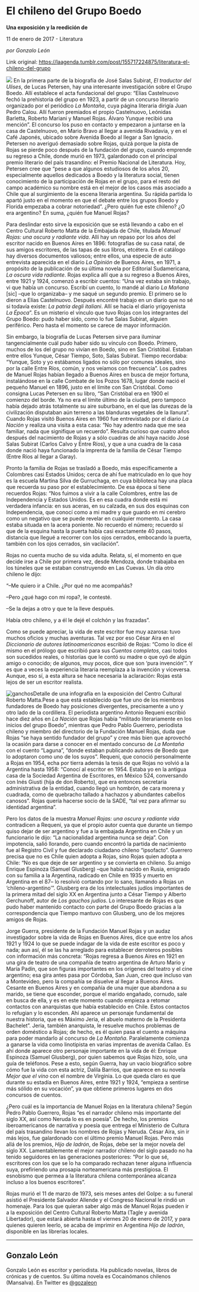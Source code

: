 # El chileno del Grupo Boedo

**Una exposición y la reedición de**

11 de enero de 2017 - Literatura

_por Gonzalo León_

Link original: https://laagenda.tumblr.com/post/155717224875/literatura-el-chileno-del-grupo

![](https://64.media.tumblr.com/d23296396f407ae2f608710129a6ca39/tumblr_inline_pk0l6vrjaZ1t6q87u_500.jpg)
En la primera parte de la biografía de José Salas Subirat, *El traductor del Ulises*, de Lucas Petersen, hay una interesante investigación sobre el Grupo Boedo. Allí establece el acta fundacional del grupo: “Elías Castelnuovo fechó la prehistoria del grupo en 1923, a partir de un concurso literario organizado por el periódico *La Montaña*, cuya página literaria dirigía Juan Pedro Calou. Allí fueron premiados el propio Castelnuovo, Leónidas Barletta, Roberto Mariani y Manuel Rojas. Álvaro Yunque recibió una mención”. El concurso los puso en contacto y empezaron a juntarse en la casa de Castelnuovo, en Mario Bravo al llegar a avenida Rivadavia, y en el Café Japonés, ubicado sobre Avenida Boedo al llegar a San Ignacio. Petersen no averiguó demasiado sobre Rojas, quizá porque la pista de Rojas se pierde poco después de la fundación del grupo, cuando emprende su regreso a Chile, donde murió en 1973, galardonado con el principal premio literario del país trasandino: el Premio Nacional de Literatura. Hoy, Petersen cree que “pese a que algunos estudiosos de los años 20, especialmente aquellos dedicados a Boedo y la literatura social, tienen conocimiento de la participación de Rojas en el grupo, para el resto del campo académico su nombre está en el mejor de los casos más asociado a Chile que al surgimiento de la escena literaria argentina. Su rápida partida lo apartó justo en el momento en que el debate entre los grupos Boedo y Florida empezaba a cobrar notoriedad”. ¿Pero quién fue este chileno? ¿O era argentino? En suma, ¿quién fue Manuel Rojas?

Para deslindar esto sirve la exposición que se está llevando a cabo en el Centro Cultural Roberto Matta de la Embajada de Chile, titulada *Manuel Rojas: una oscura y radiante vida*. Allí hay un repaso por los años del escritor nacido en Buenos Aires en 1896: fotografías de su casa natal, de sus amigos escritores, de las tapas de sus libros, etcétera. En el catálogo hay diversos documentos valiosos; entre ellos, una especie de auto entrevista aparecida en el diario *La Opinión* de Buenos Aires, en 1971, a propósito de la publicación de su última novela por Editorial Sudamericana, *La oscura vida radiante*. Rojas explica allí que a su regreso a Buenos Aires, entre 1921 y 1924, comenzó a escribir cuentos: “Una vez estaba sin trabajo, vi que había un concurso. Escribí un cuento, lo mandé al diario *La Mañana* [sic] –que lo organizaba– y me saqué un segundo premio. El primero se lo dieron a Elías Castelnuovo. Después encontré trabajo en un diario que no sé si todavía existe: *La patria degli italiani*. Allí se hacía el diario yrigoyenista *La Época*”. Es un misterio el vínculo que tuvo Rojas con los integrantes del Grupo Boedo: pudo haber sido, como lo fue Salas Subirat, alguien periférico. Pero hasta el momento se carece de mayor información.

Sin embargo, la biografía de Lucas Petersen sirve para iluminar tangencialmente cuál pudo haber sido su vínculo con Boedo. Primero, muchos de los del grupo no vivían en Boedo, sino en San Cristóbal. Estaban entre ellos Yunque, César Tiempo, Soto, Salas Subirat. Tiempo recordaba: “Yunque, Soto y yo estábamos ligados no sólo por comunes ideales, sino por la calle Entre Ríos, común, y nos veíamos con frecuencia”. Los padres de Manuel Rojas habían llegado a Buenos Aires en busca de mejor fortuna, instalándose en la calle Combate de los Pozos 1678, lugar donde nació el pequeño Manuel en 1896, justo en el límite con San Cristóbal. Como consigna Lucas Petersen en su libro, “San Cristóbal era en 1900 el comienzo del borde. Ya no era el límite último de la ciudad, pero tampoco había dejado atrás totalmente su aire suburbano, en el que las durezas de la civilización disputaban aún terreno a las blanduras vegetales de la llanura”. Cuando Rojas visitó Buenos Aires en 1960 fue entrevistado por el diario *La Nación* y realiza una visita a esta casa: “No hay adentro nada que me sea familiar, nada que signifique un recuerdo”. Resulta curioso que cuatro años después del nacimiento de Rojas y a sólo cuadras de ahí haya nacido José Salas Subirat (Carlos Calvo y Entre Ríos), y que a una cuadra de la casa donde nació haya funcionado la imprenta de la familia de César Tiempo (Entre Ríos al llegar a Garay).

Pronto la familia de Rojas se trasladó a Boedo, más específicamente a Colombres casi Estados Unidos; cerca de ahí fue matriculado en lo que hoy es la escuela Martina Silva de Gurruchaga, en cuya biblioteca hay una placa que recuerda su paso por el establecimiento. De esa época sí tiene recuerdos Rojas: “Nos fuimos a vivir a la calle Colombres, entre las de Independencia y Estados Unidos. Es en esa cuadra donde está mi verdadera infancia: en sus aceras, en su calzada, en sus dos esquinas con Independencia, que conocí como a mi madre y que guardo en mi cerebro como un negativo que se puede revelar en cualquier momento. La casa estaba situada en la acera poniente. No recuerdo el número; recuerdo sí que de la esquina hasta la puerta había casi exactamente 40 pasos, distancia que llegué a recorrer con los ojos cerrados, embocando la puerta, también con los ojos cerrados, sin vacilación”.

Rojas no cuenta mucho de su vida adulta. Relata, sí, el momento en que decide irse a Chile por primera vez, desde Mendoza, donde trabajaba en los túneles que se estaban construyendo en Las Cuevas. Un día otro chileno le dijo:  

“–Me quiero ir a Chile. ¿Por qué no me acompañás?  

–Pero ¿qué hago con mi ropa?, le contesté.  

–Se la dejas a otro y que te la lleve después.  

Había otro chileno, y a él le dejé el colchón y las frazadas”.  

Como se puede apreciar, la vida de este escritor fue muy azarosa: tuvo muchos oficios y muchas aventuras. Tal vez por eso César Aira en el *Diccionario de autores latinoamericanos* escribió de Rojas: “Como lo dice él mismo en el prólogo que escribió para sus *Cuentos completos*, casi todos son sucedidos reales, o historias que le contó su madre o que oyó de algún amigo o conocido; de algunos, muy pocos, dice que son ‘pura invención’”. Y es que a veces la experiencia literaria reemplaza a la invención y viceversa. Aunque, eso sí, a esta altura se hace necesaria la aclaración: Rojas está lejos de ser un escritor realista.

![ganchos](https://64.media.tumblr.com/6dd1db2aab26e7a9877a7e2395235652/tumblr_inline_pk0l6wrmKu1t6q87u_500.jpg)Detalle de una infografía en la exposición del Centro Cultural Roberto Matta.Pese a que está establecido que fue uno de los miembros fundadores de Boedo hay posiciones divergentes, precisamente a uno y otro lado de la cordillera. El periodista argentino Antonio Requeni escribió hace diez años en *La Nación* que Rojas había “militado literariamente en los inicios del grupo Boedo”, mientras que Pedro Pablo Guerrero, periodista chileno y miembro del directorio de la Fundación Manuel Rojas, duda que Rojas “se haya sentido fundador del grupo” y cree más bien que aprovechó la ocasión para darse a conocer en el mentado concurso de *La Montaña* con el cuento “Laguna”, “donde estaban publicando autores de Boedo que lo adoptaron como uno de los suyos”. Requeni, que conoció personalmente a Rojas en 1954, echa por tierra además la tesis de que Rojas no volvió a la Argentina hasta 1958: “Conocí al escritor en 1954. Estaba yo en la antigua casa de la Sociedad Argentina de Escritores, en México 524, conversando con Inés Giusti (hija de don Roberto), que era entonces secretaria administrativa de la entidad, cuando llegó un hombrón, de cara morena y cuadrada, como de quebracho tallado a hachazos y abundantes cabellos canosos”. Rojas quería hacerse socio de la SADE, “tal vez para afirmar su identidad argentina”.

Pero los datos de la muestra *Manuel Rojas: una oscura y radiante vida* contradicen a Requeni, ya que el propio autor cuenta que durante un tiempo quiso dejar de ser argentino y fue a la embajada Argentina en Chile y un funcionario le dijo: “La nacionalidad argentina nunca se deja”. Con impotencia, salió llorando, pero cuando encontró la partida de nacimiento fue al Registro Civil y fue declarado ciudadano chileno “ipsofacto”. Guerrero precisa que no es Chile quien adopta a Rojas, sino Rojas quien adopta a Chile: “No es que deje de ser argentino y se convierta en chileno. Su amigo Enrique Espinoza (Samuel Glusberg) –que había nacido en Rusia, emigrado con su familia a la Argentina, radicado en Chile en 1935 y muerto en Argentina en el 87– lo resolvió cortando por lo sano, llamando a Rojas un ‘chileno-argentino’”. Glusberg era de los intelectuales judíos importantes de la primera mitad del siglo XX en Argentina junto a César Tiempo y Alberto Gerchunoff, autor de *Los gauchos judíos*. Lo interesante de Rojas es que pudo haber mantenido contacto con parte del Grupo Boedo gracias a la correspondencia que Tiempo mantuvo con Glusberg, uno de los mejores amigos de Rojas.

Jorge Guerra, presidente de la Fundación Manuel Rojas y un audaz investigador sobre la vida de Rojas en Buenos Aires, dice que entre los años 1921 y 1924 lo que se puede indagar de la vida de este escritor es poco y nada; aun así, él se las ha arreglado para establecer derroteros posibles con información más concreta: “Rojas regresa a Buenos Aires en 1921 en una gira de teatro de una compañía de teatro argentina de Arturo Mario y María Padín, que son figuras importantes en los orígenes del teatro y el cine argentino; esa gira antes pasa por Córdoba, San Juan, creo que incluso van a Montevideo, pero la compañía se disuelve al llegar a Buenos Aires. Cesante en Buenos Aires y en compañía de una mujer que abandona a su marido, se tiene que esconder, porque el marido engañado, cornudo, sale en busca de ella, y es en este momento cuando empieza a retomar contactos con anarquistas que había establecido en Chile. Estos contactos lo refugian y lo esconden. Ahí aparece un personaje fundamental de nuestra historia, que es Máximo Jeria, el abuelo materno de la Presidenta Bachelet”. Jeria, también anarquista, le resuelve muchos problemas de orden doméstico a Rojas; de hecho, es él quien pasa el cuento a máquina para poder mandarlo al concurso de *La Montaña*. Paralelamente comienza a ganarse la vida como linotipista en varias imprentas de avenida Callao. Es ahí donde aparece otro personaje importante en la vida de él: Enrique Espinoza (Samuel Glusberg), por quien sabemos que Rojas hizo, solo, una guía de teléfonos. Pese a esto, según Guerra, hay un vacío biográfico sobre cómo fue la vida con esta actriz, Dalila Barrios, que aparece en su novela *Mejor que el vino* con el nombre de Virginia. Lo que queda claro es que durante su estadía en Buenos Aires, entre 1921 y 1924, “empieza a sentirse más sólido en su vocación”, ya que obtiene primeros lugares en dos concursos de cuentos.

¿Pero cuál es la importancia de Manuel Rojas en la literatura chilena? Según Pedro Pablo Guerrero, Rojas “es el narrador chileno más importante del siglo XX, así como Neruda lo es en poesía”. De hecho, los premios iberoamericanos de narrativa y poesía que entrega el Ministerio de Cultura del país trasandino llevan los nombres de Rojas y Neruda. César Aira, sin ir más lejos, fue galardonado con el último premio Manuel Rojas. Pero más allá de los premios, *Hijo de ladrón*, de Rojas, debe ser la mejor novela del siglo XX. Lamentablemente el mejor narrador chileno del siglo pasado no ha tenido seguidores en las generaciones posteriores: “Por lo que sé, escritores con los que se lo ha comparado rechazan tener alguna influencia suya, prefiriendo una prosapia norteamericana más prestigiosa. El esnobismo que permea a la literatura chilena contemporánea alcanza incluso a los buenos escritores”. 

Rojas murió el 11 de marzo de 1973, seis meses antes del Golpe: a su funeral asistió el Presidente Salvador Allende y el Congreso Nacional le rindió un homenaje. Para los que quieran saber algo más de Manuel Rojas pueden ir a la exposición del Centro Cultural Roberto Matta (Tagle y avenida Libertador), que estará abierta hasta el viernes 20 de enero de 2017, y para quienes quieren leerlo, se acaba de imprimir en Argentina *Hijo de ladrón*, disponible en las librerías locales.

  




---

Gonzalo León
------------

 Gonzalo León es escritor y periodista. Ha publicado novelas, libros de crónicas y de cuentos. Su última novela es Cocainómanos chilenos (Mansalva). En Twitter es [@gozaleon](https://twitter.com/gozaleon) 

